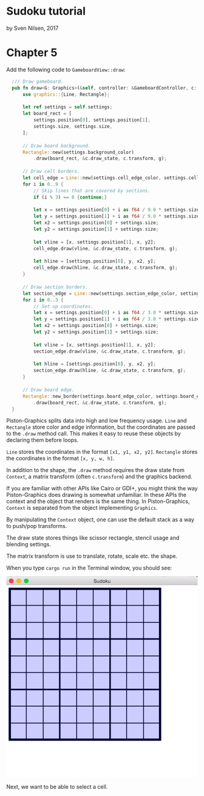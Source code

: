 # Sudoku tutorial
by Sven Nilsen, 2017

# Chapter 5

Add the following code to `GameboardView::draw`:

```rust
  /// Draw gameboard.
  pub fn draw<G: Graphics>(&self, controller: &GameboardController, c: &Context, g: &mut G) {
      use graphics::{Line, Rectangle};

      let ref settings = self.settings;
      let board_rect = [
          settings.position[0], settings.position[1],
          settings.size, settings.size,
      ];

      // Draw board background.
      Rectangle::new(settings.background_color)
          .draw(board_rect, &c.draw_state, c.transform, g);

      // Draw cell borders.
      let cell_edge = Line::new(settings.cell_edge_color, settings.cell_edge_radius);
      for i in 0..9 {
          // Skip lines that are covered by sections.
          if (i % 3) == 0 {continue;}

          let x = settings.position[0] + i as f64 / 9.0 * settings.size;
          let y = settings.position[1] + i as f64 / 9.0 * settings.size;
          let x2 = settings.position[0] + settings.size;
          let y2 = settings.position[1] + settings.size;

          let vline = [x, settings.position[1], x, y2];
          cell_edge.draw(vline, &c.draw_state, c.transform, g);

          let hline = [settings.position[0], y, x2, y];
          cell_edge.draw(hline, &c.draw_state, c.transform, g);
      }

      // Draw section borders.
      let section_edge = Line::new(settings.section_edge_color, settings.section_edge_radius);
      for i in 0..3 {
          // Set up coordinates.
          let x = settings.position[0] + i as f64 / 3.0 * settings.size;
          let y = settings.position[1] + i as f64 / 3.0 * settings.size;
          let x2 = settings.position[0] + settings.size;
          let y2 = settings.position[1] + settings.size;

          let vline = [x, settings.position[1], x, y2];
          section_edge.draw(vline, &c.draw_state, c.transform, g);

          let hline = [settings.position[0], y, x2, y];
          section_edge.draw(hline, &c.draw_state, c.transform, g);
      }

      // Draw board edge.
      Rectangle::new_border(settings.board_edge_color, settings.board_edge_radius)
          .draw(board_rect, &c.draw_state, c.transform, g);
  }
```

Piston-Graphics splits data into high and low frequency usage.
`Line` and `Rectangle` store color and edge information,
but the coordinates are passed to the `.draw` method call.
This makes it easy to reuse these objects by declaring them before loops.

`Line` stores the coordinates in the format `[x1, y1, x2, y2]`.
`Rectangle` stores the coordinates in the format `[x, y, w, h]`.

In addition to the shape, the `.draw` method requires the draw state
from `Context`, a matrix transform (often `c.transform`) and the graphics backend.

If you are familiar with other APIs like Cairo or GDI+, you might think
the way Piston-Graphics does drawing is somewhat unfamiliar.
In these APIs the context and the object that renders is the same thing.
In Piston-Graphics, `Context` is separated from the object implementing
`Graphics`.

By manipulating the `Context` object, one can use the default stack as
a way to push/pop transforms.

The draw state stores things like scissor rectangle, stencil usage and
blending settings.

The matrix transform is use to translate, rotate, scale etc. the shape.

When you type `cargo run` in the Terminal window, you should see:

![grid](./images/grid.png)

Next, we want to be able to select a cell.
